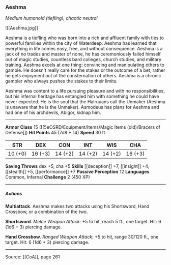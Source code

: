 ### Aeshma
_Medium humanoid (tiefling), chaotic neutral_

![[Aeshma.jpg]]

Aeshma is a tiefling who was born into a rich and affluent family with ties to powerful families within the city of Waterdeep. Aeshma has learned that everything in life comes easy, free, and without consequence. Aeshma is a jack of no trades and master of none, he has ceremoniously failed himself out of magic studies, countless bard colleges, church studies, and military training. Aeshma excels at one thing: convincing and manipulating others to gamble. He doesn't really care for the stakes or the outcome of a bet, rather he gets enjoyment out of the consternation of others. Aeshma is a chronic gambler who always pushes the stakes to their limits.

Aeshma was content to a life pursuing pleasure and with no responsibilities, but his infernal heritage has entangled him with something he could have never expected. He is the soul that the Halruuans call the Unmaker (Aeshma is unaware that he is the Unmaker). Asmodeus has plans for Aeshma and had one of his archdevils, Abigor, kidnap him.



---

**Armor Class** 15 ([[5eOSRD/Equipment/Items/Magic Items (old)/Bracers of Defense]])
**Hit Points** 45 (7d8 + 14)
**Speed** 30 ft.

| STR     | DEX     | CON     | INT     | WIS     | CHA     |
|---------|---------|---------|---------|---------|---------|
| 10 (+0) | 16 (+3) | 14 (+2) | 14 (+2) | 14 (+2) | 16 (+3) |

**Saving Throws** dex +5, cha +5
**Skills** [[deception]] +7, [[insight]] +4, [[stealth]] +5, [[performance]] +7
**Passive Perception** 12
**Languages** Common, Infernal
**Challenge** 2 (450 XP)

---

##### Actions
**Multiattack**. Aeshma makes two attacks using his Shortsword, Hand Crossbow, or a combination of the two.

**Shortsword**. _Melee Weapon Attack:_ +5 to hit, reach 5 ft., one target. Hit: 6 (1d6 + 3) piercing damage.

**Hand Crossbow**. _Ranged Weapon Attack:_ +5 to hit, range 30/120 ft., one target. Hit: 6 (1d6 + 3) piercing damage.


---

Source: [[CoA]], page 261